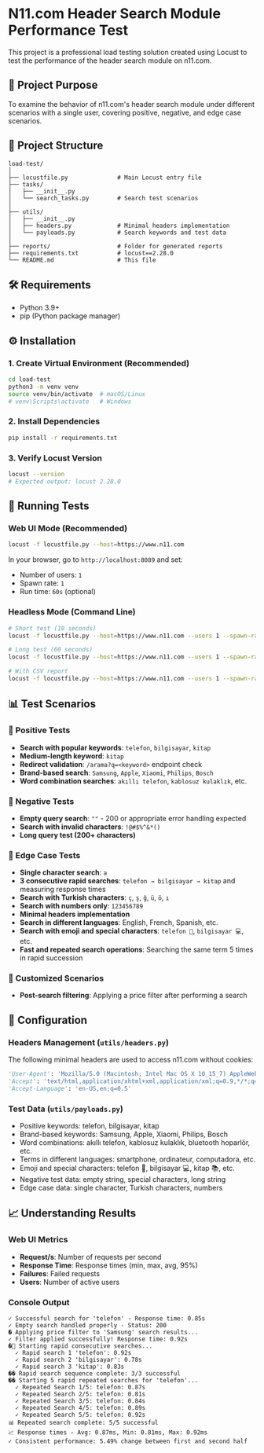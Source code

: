 # N11.com Header Search Module Performance Test

This project is a professional load testing solution created using Locust to test the performance of the header search module on n11.com.

## 🎯 Project Purpose

To examine the behavior of n11.com's header search module under different scenarios with a single user, covering positive, negative, and edge case scenarios.

## 📂 Project Structure

```
load-test/
│
├── locustfile.py              # Main Locust entry file
├── tasks/
│   ├── __init__.py
│   └── search_tasks.py        # Search test scenarios
│
├── utils/
│   ├── __init__.py
│   ├── headers.py             # Minimal headers implementation
│   └── payloads.py            # Search keywords and test data
│
├── reports/                   # Folder for generated reports
├── requirements.txt           # locust==2.28.0
└── README.md                  # This file
```

## 🛠️ Requirements

- Python 3.9+
- pip (Python package manager)

## ⚙️ Installation

### 1. Create Virtual Environment (Recommended)

```bash
cd load-test
python3 -m venv venv
source venv/bin/activate  # macOS/Linux
# venv\Scripts\activate   # Windows
```

### 2. Install Dependencies

```bash
pip install -r requirements.txt
```

### 3. Verify Locust Version

```bash
locust --version
# Expected output: locust 2.28.0
```

## 🚀 Running Tests

### Web UI Mode (Recommended)

```bash
locust -f locustfile.py --host=https://www.n11.com
```

In your browser, go to `http://localhost:8089` and set:
- Number of users: `1`
- Spawn rate: `1`
- Run time: `60s` (optional)

### Headless Mode (Command Line)

```bash
# Short test (10 seconds)
locust -f locustfile.py --host=https://www.n11.com --users 1 --spawn-rate 1 --run-time 10s --headless

# Long test (60 seconds)
locust -f locustfile.py --host=https://www.n11.com --users 1 --spawn-rate 1 --run-time 60s --headless

# With CSV report
locust -f locustfile.py --host=https://www.n11.com --users 1 --spawn-rate 1 --run-time 60s --headless --csv=reports/n11_search_test
```

## 📊 Test Scenarios

### 🔹 Positive Tests
- **Search with popular keywords**: `telefon`, `bilgisayar`, `kitap`
- **Medium-length keyword**: `kitap`
- **Redirect validation**: `/arama?q=<keyword>` endpoint check
- **Brand-based search**: `Samsung`, `Apple`, `Xiaomi`, `Philips`, `Bosch`
- **Word combination searches**: `akıllı telefon`, `kablosuz kulaklık`, etc.

### 🔹 Negative Tests
- **Empty query search**: `""` - 200 or appropriate error handling expected
- **Search with invalid characters**: `!@#$%^&*()`
- **Long query test (200+ characters)**

### 🔹 Edge Case Tests
- **Single character search**: `a`
- **3 consecutive rapid searches**: `telefon → bilgisayar → kitap` and measuring response times
- **Search with Turkish characters**: `ç`, `ş`, `ğ`, `ü`, `ö`, `ı`
- **Search with numbers only**: `123456789`
- **Minimal headers implementation**
- **Search in different languages**: English, French, Spanish, etc.
- **Search with emoji and special characters**: `telefon 📱`, `bilgisayar 💻`, etc.
- **Fast and repeated search operations**: Searching the same term 5 times in rapid succession

### 🔹 Customized Scenarios
- **Post-search filtering**: Applying a price filter after performing a search

## 🔧 Configuration

### Headers Management (`utils/headers.py`)

The following minimal headers are used to access n11.com without cookies:

```python
'User-Agent': 'Mozilla/5.0 (Macintosh; Intel Mac OS X 10_15_7) AppleWebKit/537.36...',
'Accept': 'text/html,application/xhtml+xml,application/xml;q=0.9,*/*;q=0.8',
'Accept-Language': 'en-US,en;q=0.5'
```

### Test Data (`utils/payloads.py`)

- Positive keywords: telefon, bilgisayar, kitap
- Brand-based keywords: Samsung, Apple, Xiaomi, Philips, Bosch
- Word combinations: akıllı telefon, kablosuz kulaklık, bluetooth hoparlör, etc.
- Terms in different languages: smartphone, ordinateur, computadora, etc.
- Emoji and special characters: telefon 📱, bilgisayar 💻, kitap 📚, etc.
- Negative test data: empty string, special characters, long string
- Edge case data: single character, Turkish characters, numbers

## 📈 Understanding Results

### Web UI Metrics
- **Request/s**: Number of requests per second
- **Response Time**: Response times (min, max, avg, 95%)
- **Failures**: Failed requests
- **Users**: Number of active users

### Console Output
```
✓ Successful search for 'telefon' - Response time: 0.85s
✓ Empty search handled properly - Status: 200
� Applying price filter to 'Samsung' search results...
✓ Filter applied successfully! Response time: 0.92s
�🚀 Starting rapid consecutive searches...
  ✓ Rapid search 1 'telefon': 0.92s
  ✓ Rapid search 2 'bilgisayar': 0.78s
  ✓ Rapid search 3 'kitap': 0.83s
�� Rapid search sequence complete: 3/3 successful
�� Starting 5 rapid repeated searches for 'telefon'...
  ✓ Repeated Search 1/5: telefon: 0.87s
  ✓ Repeated Search 2/5: telefon: 0.81s
  ✓ Repeated Search 3/5: telefon: 0.84s
  ✓ Repeated Search 4/5: telefon: 0.89s
  ✓ Repeated Search 5/5: telefon: 0.92s
📊 Repeated search complete: 5/5 successful
📈 Response times - Avg: 0.87ms, Min: 0.81ms, Max: 0.92ms
✓ Consistent performance: 5.49% change between first and second half
```
